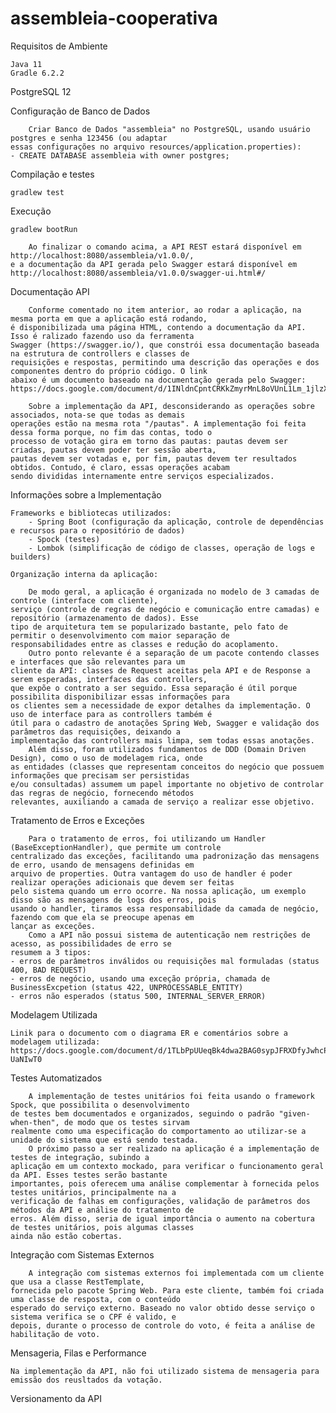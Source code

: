 # assembleia-cooperativa

Requisitos de Ambiente
	
	Java 11
	Gradle 6.2.2
  PostgreSQL 12
 
Configuração de Banco de Dados

		Criar Banco de Dados "assembleia" no PostgreSQL, usando usuário postgres e senha 123456 (ou adaptar  
	essas configurações no arquivo resources/application.properties):
    - CREATE DATABASE assembleia with owner postgres;

Compilação e testes

	gradlew test

Execução

	gradlew bootRun
	
		Ao finalizar o comando acima, a API REST estará disponível em http://localhost:8080/assembleia/v1.0.0/, 
	e a documentação da API gerada pelo Swagger estará disponível em 
	http://localhost:8080/assembleia/v1.0.0/swagger-ui.html#/


Documentação API

		Conforme comentado no item anterior, ao rodar a aplicação, na mesma porta em que a aplicação está rodando,
	é disponibilizada uma página HTML, contendo a documentação da API. Isso é ralizado fazendo uso da ferramenta 
	Swagger (https://swagger.io/), que constrói essa documentação baseada na estrutura de controllers e classes de 
	requisições e respostas, permitindo uma descrição das operações e dos componentes dentro do próprio código. O link
	abaixo é um documento baseado na documentação gerada pelo Swagger:
	https://docs.google.com/document/d/1INldnCpntCRKkZmyrMnL8oVUnL1Lm_1jlzXHjsaXxGY
		
		Sobre a implementação da API, desconsiderando as operações sobre associados, nota-se que todas as demais
	operações estão na mesma rota "/pautas". A implementação foi feita dessa forma porque, no fim das contas, todo o
	processo de votação gira em torno das pautas: pautas devem ser criadas, pautas devem poder ter sessão aberta,
	pautas devem ser votadas e, por fim, pautas devem ter resultados obtidos. Contudo, é claro, essas operações acabam
	sendo divididas internamente entre serviços especializados.
	
Informações sobre a Implementação

	Frameworks e bibliotecas utilizados: 
		- Spring Boot (configuração da aplicação, controle de dependências e recursos para o repositório de dados) 
		- Spock (testes)
		- Lombok (simplificação de código de classes, operação de logs e builders)
		
	Organização interna da aplicação:
	
		De modo geral, a aplicação é organizada no modelo de 3 camadas de controle (interface com cliente), 
	serviço (controle de regras de negócio e comunicação entre camadas) e repositório (armazenamento de dados). Esse 
	tipo de arquitetura tem se popularizado bastante, pelo fato de permitir o desenvolvimento com maior separação de 			responsabilidades entre as classes e redução do acoplamento.
		Outro ponto relevante é a separação de um pacote contendo classes e interfaces que são relevantes para um
	cliente da API: classes de Request aceitas pela API e de Response a serem esperadas, interfaces das controllers, 
	que expõe o contrato a ser seguido. Essa separação é útil porque possibilita disponibilizar essas informações para 
	os clientes sem a necessidade de expor detalhes da implementação. O uso de interface para as controllers também é 
	útil para o cadastro de anotações Spring Web, Swagger e validação dos parâmetros das requisições, deixando a
	implementação das controllers mais limpa, sem todas essas anotações.
		Além disso, foram utilizados fundamentos de DDD (Domain Driven Design), como o uso de modelagem rica, onde 
	as entidades (classes que representam conceitos do negócio que possuem informações que precisam ser persistidas 
	e/ou consultadas) assumem um papel importante no objetivo de controlar das regras de negócio, fornecendo métodos 
	relevantes, auxiliando a camada de serviço a realizar esse objetivo.
		
Tratamento de Erros e Exceções

		Para o tratamento de erros, foi utilizando um Handler (BaseExceptionHandler), que permite um controle 
	centralizado das exceções, facilitando uma padronização das mensagens de erro, usando de mensagens definidas em
	arquivo de properties. Outra vantagem do uso de handler é poder realizar operações adicionais que devem ser feitas
	pelo sistema quando um erro ocorre. Na nossa aplicação, um exemplo disso são as mensagens de logs dos erros, pois
	usando o handler, tiramos essa responsabilidade da camada de negócio, fazendo com que ela se preocupe apenas em
	lançar as exceções.
		Como a API não possui sistema de autenticação nem restrições de acesso, as possibilidades de erro se 
	resumem a 3 tipos:
	- erros de parâmetros inválidos ou requisições mal formuladas (status 400, BAD REQUEST)
	- erros de negócio, usando uma exceção própria, chamada de BusinessExcpetion (status 422, UNPROCESSABLE_ENTITY)
	- erros não esperados (status 500, INTERNAL_SERVER_ERROR)
	
Modelagem Utilizada

	Linik para o documento com o diagrama ER e comentários sobre a modelagem utilizada:
	https://docs.google.com/document/d/1TLbPpUUeqBk4dwa2BAG0sypJFRXDfyJwhcP-UaNIwT0
	
Testes Automatizados

		A implementação de testes unitários foi feita usando o framework Spock, que possibilita o desenvolvimento 
	de testes bem documentados e organizados, seguindo o padrão "given-when-then", de modo que os testes sirvam 
	realmente como uma especificação do comportamento ao utilizar-se a unidade do sistema que está sendo testada.
		O próximo passo a ser realizado na aplicação é a implementação de testes de integração, subindo a 
	aplicação em um contexto mockado, para verificar o funcionamento geral da API. Esses testes serão bastante 
	importantes, pois oferecem uma análise complementar à fornecida pelos testes unitários, principalmente na a 
	verificação de falhas em configurações, validação de parâmetros dos métodos da API e análise do tratamento de 
	erros. Além disso, seria de igual importância o aumento na cobertura de testes unitários, pois algumas classes
	ainda não estão cobertas.
	

Integração com Sistemas Externos

		A integração com sistemas externos foi implementada com um cliente que usa a classe RestTemplate, 
	fornecida pelo pacote Spring Web. Para este cliente, também foi criada uma classe de resposta, com o conteúdo
	esperado do serviço externo. Baseado no valor obtido desse serviço o sistema verifica se o CPF é valido, e 
	depois, durante o processo de controle do voto, é feita a análise de habilitação de voto.

Mensageria, Filas e Performance

	Na implementação da API, não foi utilizado sistema de mensageria para emissão dos reusltados da votação.

Versionamento da API



	
